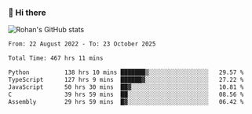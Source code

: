 ### 👋 Hi there 

<!--
**rohznmdev/rohznmdev** is a ✨ _special_ ✨ repository because its `README.md` (this file) appears on your GitHub profile.

Here are some ideas to get you started:

- 🔭 I’m currently working on ...
- 🌱 I’m currently learning Ruby and Ruby on Rails
- 👯 I’m looking to collaborate on ...
- 🤔 I’m looking for help with ...
- 💬 Ask me about ...
- 📫 How to reach me: ...
- 😄 Pronouns: ...
- ⚡ Fun fact: ...
-->
![Rohan's GitHub stats](https://github-readme-stats.vercel.app/api?username=rohznmdev&theme=dark&show_icons=true)

<!--START_SECTION:waka-->

```txt
From: 22 August 2022 - To: 23 October 2025

Total Time: 467 hrs 11 mins

Python          138 hrs 10 mins ███████▒░░░░░░░░░░░░░░░░░   29.57 %
TypeScript      127 hrs 9 mins  ██████▓░░░░░░░░░░░░░░░░░░   27.22 %
JavaScript      50 hrs 30 mins  ██▓░░░░░░░░░░░░░░░░░░░░░░   10.81 %
C               39 hrs 59 mins  ██░░░░░░░░░░░░░░░░░░░░░░░   08.56 %
Assembly        29 hrs 59 mins  █▓░░░░░░░░░░░░░░░░░░░░░░░   06.42 %
```

<!--END_SECTION:waka-->
